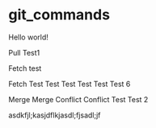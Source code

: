 # git_commands

Hello world!

Pull Test1

Fetch test

Fetch Test Test Test Test Test Test 6

Merge Merge Conflict Conflict Test Test 2

asdkfjl;kasjdflkjasdl;fjsadl;jf